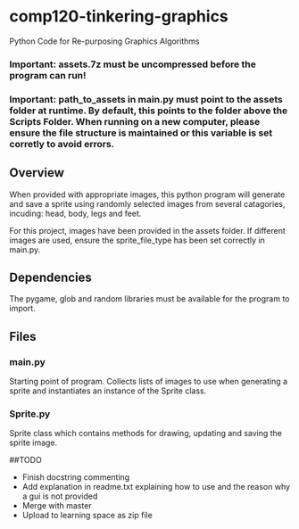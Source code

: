 # comp120-tinkering-graphics
Python Code for Re-purposing Graphics Algorithms

### Important: assets.7z must be uncompressed before the program can run!
### Important: path_to_assets in main.py must point to the assets folder at runtime. By default, this points to the folder above the Scripts Folder. When running on a new computer, please ensure the file structure is maintained or this variable is set corretly to avoid errors.

## Overview

When provided with appropriate images, this python program will generate and save a sprite using randomly selected images from several catagories, incuding: head, body, legs and feet. 

For this project, images have been provided in the assets folder. If different images are used, ensure the sprite_file_type has been set correctly in main.py.

## Dependencies

The pygame, glob and random libraries must be available for the program to import.

## Files

### main.py

Starting point of program. Collects lists of images to use when generating a sprite and instantiates an instance of the Sprite class.

### Sprite.py

Sprite class which contains methods for drawing, updating and saving the sprite image.

##TODO

* Finish docstring commenting
* Add explanation in readme.txt explaining how to use and the reason why a gui is not provided
* Merge with master
* Upload to learning space as zip file

